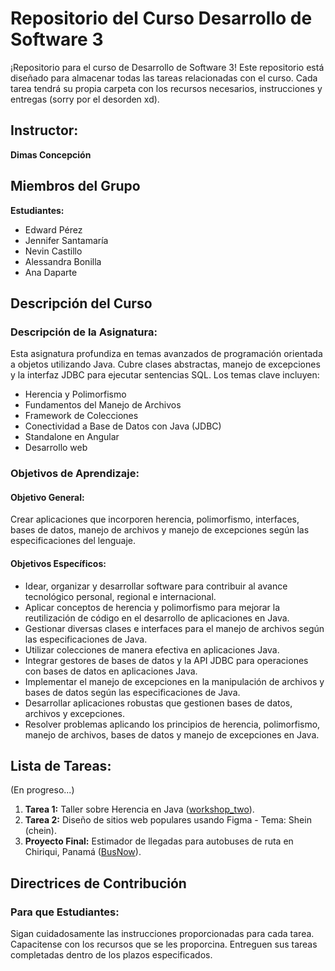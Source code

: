 # Repositorio del Curso Desarrollo de Software 3

¡Repositorio para el curso de Desarrollo de Software 3! Este repositorio está diseñado para almacenar todas las tareas relacionadas con el curso. Cada tarea tendrá su propia carpeta con los recursos necesarios, instrucciones y entregas (sorry por el desorden xd).

## Instructor:
**Dimas Concepción**

## Miembros del Grupo
**Estudiantes:**
- Edward Pérez
- Jennifer Santamaría
- Nevin Castillo
- Alessandra Bonilla
- Ana Daparte

## Descripción del Curso

### Descripción de la Asignatura:
Esta asignatura profundiza en temas avanzados de programación orientada a objetos utilizando Java. Cubre clases abstractas, manejo de excepciones y la interfaz JDBC para ejecutar sentencias SQL. Los temas clave incluyen:

- Herencia y Polimorfismo
- Fundamentos del Manejo de Archivos
- Framework de Colecciones
- Conectividad a Base de Datos con Java (JDBC)
- Standalone en Angular
- Desarrollo web

### Objetivos de Aprendizaje:

#### Objetivo General:
Crear aplicaciones que incorporen herencia, polimorfismo, interfaces, bases de datos, manejo de archivos y manejo de excepciones según las especificaciones del lenguaje.

#### Objetivos Específicos:
- Idear, organizar y desarrollar software para contribuir al avance tecnológico personal, regional e internacional.
- Aplicar conceptos de herencia y polimorfismo para mejorar la reutilización de código en el desarrollo de aplicaciones en Java.
- Gestionar diversas clases e interfaces para el manejo de archivos según las especificaciones de Java.
- Utilizar colecciones de manera efectiva en aplicaciones Java.
- Integrar gestores de bases de datos y la API JDBC para operaciones con bases de datos en aplicaciones Java.
- Implementar el manejo de excepciones en la manipulación de archivos y bases de datos según las especificaciones de Java.
- Desarrollar aplicaciones robustas que gestionen bases de datos, archivos y excepciones.
- Resolver problemas aplicando los principios de herencia, polimorfismo, manejo de archivos, bases de datos y manejo de excepciones en Java.

## Lista de Tareas:
(En progreso...)

1. **Tarea 1:** Taller sobre Herencia en Java ([workshop_two](https://github.com/iE1000/software_development_3/tree/main/workshop_two)).
2. **Tarea 2:** Diseño de sitios web populares usando Figma - Tema: Shein (chein).
3. **Proyecto Final:** Estimador de llegadas para autobuses de ruta en Chiriqui, Panamá ([BusNow](https://github.com/iE1000/software_development_3/tree/main/BusNow/busNow_v1.0)).

## Directrices de Contribución

### Para que Estudiantes:
Sigan cuidadosamente las instrucciones proporcionadas para cada tarea. Capacitense con los recursos que se les proporcina. Entreguen sus tareas completadas dentro de los plazos especificados.